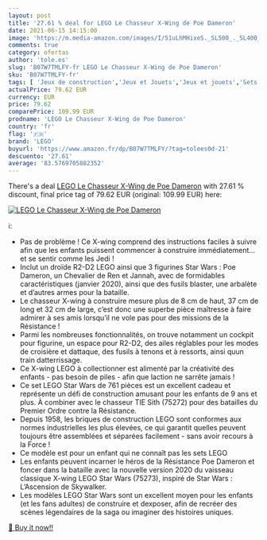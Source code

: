 ```yaml
---
layout: post
title: '27.61 % deal for LEGO Le Chasseur X-Wing de Poe Dameron'
date: 2021-06-15 14:15:00
image: 'https://m.media-amazon.com/images/I/51uLhMHixeS._SL500_._SL400_.jpg'
comments: true
category: ofertas
author: 'tole.es'
slug: 'B07W7TMLFY-fr LEGO Le Chasseur X-Wing de Poe Dameron'
sku: 'B07W7TMLFY-fr'
tags: [ 'Jeux de construction','Jeux et Jouets','Jeux et jouets','Sets de jeux de construction','lego', ]
actualPrice: 79.62 EUR
currency: EUR
price: 79.62
comparePrice: 109.99 EUR
prodname: 'LEGO Le Chasseur X-Wing de Poe Dameron'
country: 'fr'
flag: '🇫🇷'
brand: 'LEGO'
buyurl: 'https://www.amazon.fr/dp/B07W7TMLFY/?tag=tolees0d-21'
descuento: '27.61'
average: '83.5769705882352'
---
```


There's a deal [LEGO Le Chasseur X-Wing de Poe Dameron](https://www.amazon.fr/dp/B07W7TMLFY/?tag=tolees0d-21)  with  27.61 % discount, final price tag of  79.62 EUR (original: 109.99 EUR) here:

[![LEGO Le Chasseur X-Wing de Poe Dameron](https://m.media-amazon.com/images/I/51uLhMHixeS._SL500_._SL400_.jpg)](https://www.amazon.fr/dp/B07W7TMLFY/?tag=tolees0d-21)

ℹ️:

- Pas de problème ! Ce X-wing comprend des instructions faciles à suivre afin que les enfants puissent commencer à construire immédiatement... et se sentir comme les Jedi !
- Inclut un droïde R2-D2 LEGO ainsi que 3 figurines Star Wars : Poe Dameron, un Chevalier de Ren et Jannah, avec de formidables caractéristiques (janvier 2020), ainsi que des fusils blaster, une arbalète et d’autres armes pour la bataille.
- Le chasseur X-wing à construire mesure plus de 8 cm de haut, 37 cm de long et 32 cm de large, c’est donc une superbe pièce maîtresse à faire admirer à ses amis lorsqu’il ne vole pas pour des missions de la Résistance !
- Parmi les nombreuses fonctionnalités, on trouve notamment un cockpit pour figurine, un espace pour R2-D2, des ailes réglables pour les modes de croisière et dattaque, des fusils à tenons et à ressorts, ainsi quun train datterrissage.
- Ce X-wing LEGO à collectionner est alimenté par la créativité des enfants - pas besoin de piles - afin que laction ne sarrête jamais !
- Ce set LEGO Star Wars de 761 pièces est un excellent cadeau et représente un défi de construction amusant pour les enfants de 9 ans et plus. À combiner avec le chasseur TIE Sith (75272) pour des batailles du Premier Ordre contre la Résistance.
- Depuis 1958, les briques de construction LEGO sont conformes aux normes industrielles les plus élevées, ce qui garantit quelles peuvent toujours être assemblées et séparées facilement - sans avoir recours à la Force !
- Ce modèle est pour un enfant qui ne connaît pas les sets LEGO
- Les enfants peuvent incarner le héros de la Résistance Poe Dameron et foncer dans la bataille avec la nouvelle version 2020 du vaisseau classique X-wing LEGO Star Wars (75273), inspiré de Star Wars : L’Ascension de Skywalker.
- Les modèles LEGO Star Wars sont un excellent moyen pour les enfants (et les fans adultes) de construire et dexposer, afin de recréer des scènes légendaires de la saga ou imaginer des histoires uniques.

[🛒 Buy it now!!](https://www.amazon.fr/dp/B07W7TMLFY/?tag=tolees0d-21)

